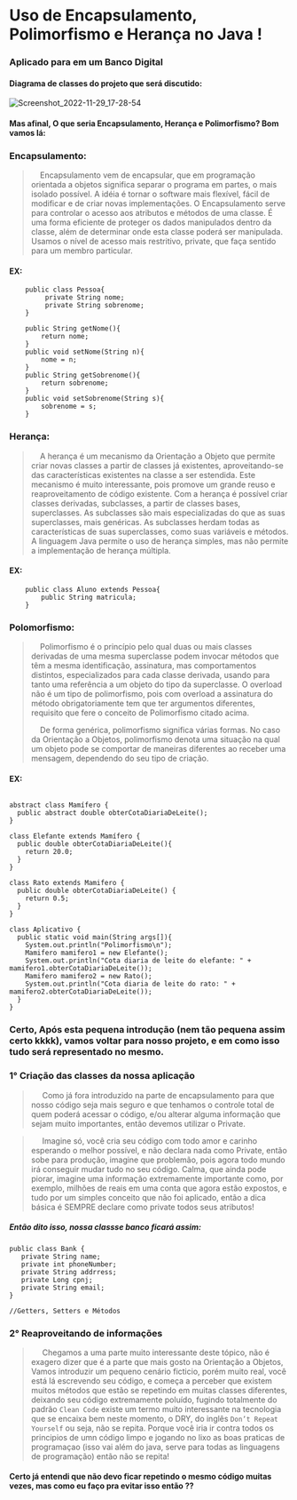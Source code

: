# Uso de Encapsulamento, Polimorfismo e Herança no Java  !

### Aplicado para em um Banco Digital

#### Diagrama de classes do projeto que será discutido:

![Screenshot_2022-11-29_17-28-54](https://user-images.githubusercontent.com/82295321/204643696-7659e405-f077-4d2a-810d-7b7205ca037b.png)

#### Mas afinal, O que seria Encapsulamento, Herança e Polimorfismo? Bom vamos lá:

### Encapsulamento:

> &nbsp;&nbsp;&nbsp; Encapsulamento vem de encapsular, que em programação orientada a objetos significa separar o programa em partes, o mais
isolado possível. A idéia é tornar o software mais flexível, fácil de modificar e de criar novas implementações. O
Encapsulamento serve para controlar o acesso aos atributos e métodos de uma classe. É uma forma eficiente de proteger os
dados manipulados dentro da classe, além de determinar onde esta classe poderá ser manipulada. Usamos o nível de acesso
mais restritivo, private, que faça sentido para um membro particular.

#### EX:

```
    public class Pessoa{ 
         private String nome;
         private String sobrenome;
    }
    
    public String getNome(){
        return nome;
    }
    public void setNome(String n){
        nome = n;
    }
    public String getSobrenome(){
        return sobrenome;
    }
    public void setSobrenome(String s){
        sobrenome = s;
    }
 ```

### Herança:

> &nbsp;&nbsp;&nbsp; A herança é um mecanismo da Orientação a Objeto que permite criar novas classes a partir de classes já existentes,
aproveitando-se das características existentes na classe a ser estendida. Este mecanismo é muito interessante, pois
promove um grande reuso e reaproveitamento de código existente. Com a herança é possível criar classes derivadas,
subclasses, a partir de classes bases, superclasses. As subclasses são mais especializadas do que as suas superclasses,
mais genéricas. As subclasses herdam todas as características de suas superclasses, como suas variáveis e métodos. A
linguagem Java permite o uso de herança simples, mas não permite a implementação de herança múltipla.

#### EX:

```
    public class Aluno extends Pessoa{
        public String matricula;
    }
```

### Polomorfismo:

>&nbsp;&nbsp;&nbsp; Polimorfismo é o princípio pelo qual duas ou mais classes derivadas de uma mesma superclasse podem invocar métodos que
têm a mesma identificação, assinatura, mas comportamentos distintos, especializados para cada classe derivada, usando
para tanto uma referência a um objeto do tipo da superclasse. O overload não é um tipo de polimorfismo, pois com
overload a assinatura do método obrigatoriamente tem que ter argumentos diferentes, requisito que fere o conceito de
Polimorfismo citado acima.
> 
> 
> &nbsp;&nbsp;&nbsp; De forma genérica, polimorfismo significa várias formas. No caso da Orientação a Objetos, polimorfismo denota uma
situação na qual um objeto pode se comportar de maneiras diferentes ao receber uma mensagem, dependendo do seu tipo de
criação.

#### EX:

```

abstract class Mamífero {
  public abstract double obterCotaDiariaDeLeite();
}

class Elefante extends Mamífero {
  public double obterCotaDiariaDeLeite(){
    return 20.0;
  }
}

class Rato extends Mamifero {
  public double obterCotaDiariaDeLeite() {
    return 0.5;
  }
}

class Aplicativo {
  public static void main(String args[]){
    System.out.println("Polimorfismo\n");
    Mamifero mamifero1 = new Elefante();
    System.out.println("Cota diaria de leite do elefante: " + mamifero1.obterCotaDiariaDeLeite());
    Mamifero mamifero2 = new Rato();
    System.out.println("Cota diaria de leite do rato: " + mamifero2.obterCotaDiariaDeLeite());
  }
}
```

### Certo, Após esta pequena introdução (nem tão pequena assim certo kkkk), vamos voltar para nosso projeto, e em como isso tudo será representado no mesmo.


### 1° Criação das classes da nossa aplicação

>&nbsp;&nbsp;&nbsp;&nbsp; Como já fora introduzido na parte de encapsulamento para que nosso código seja mais seguro e que tenhamos o controle total de quem poderá acessar o código, e/ou   alterar alguma informação que sejam muito importantes, então devemos utilizar o Private.

>&nbsp;&nbsp;&nbsp;&nbsp; Imagine só, você cria seu código com todo amor e carinho esperando o melhor possível, e não declara nada como Private, então sobe para  produção, imagine que problemão, pois agora  todo mundo irá conseguir mudar tudo no seu código. Calma,  que ainda pode piorar, imagine uma informação extremamente importante  como, por exemplo, milhões de reais em uma conta que agora estão expostos,  e tudo por um simples conceito que não foi aplicado, então a dica básica é SEMPRE declare como private todos seus atributos!

#####  Então dito isso, nossa classse banco ficará assim: 

``` 
public class Bank {
   private String name;
   private int phoneNumber;
   private String addrress;
   private Long cpnj;
   private String email;
}

//Getters, Setters e Métodos

```

### 2° Reaproveitando de informações

>&nbsp;&nbsp;&nbsp;&nbsp; Chegamos a uma parte muito interessante deste tópico, não é exagero dizer que é a parte que mais gosto na Orientação a Objetos, Vamos introduzir um pequeno cenário ficticio, porém muito real, você está lá escrevendo seu código, e começa a perceber que existem muitos métodos que estão se repetindo em muitas classes diferentes, deixando seu código extremamente poluído, fugindo totalmente do padrão `Clean Code` existe um termo muito interessante na tecnologia que se encaixa bem neste momento, o DRY, do inglês `Don’t Repeat Yourself` ou seja, não se repita. Porque você iria ir contra todos os principios de umn código limpo  e jogando no lixo as boas praticas de programaçao (isso vai além do java, serve para todas as linguagens de programação) então não se repita!

#### Certo já entendi que não devo ficar repetindo o mesmo código muitas vezes, mas como eu faço pra evitar isso então ??


